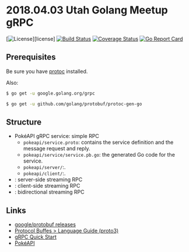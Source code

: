 # 2018.04.03 Utah Golang Meetup gRPC

[![License](https://img.shields.io/badge/license-Apache%20License%202.0-blue.svg?style=flat)][license]
[![Build Status](https://travis-ci.org/steenzout/meetup-20180403-grpc.svg?branch=master)](https://travis-ci.org/steenzout/meetup-20180403-grpc/)
[![Coverage Status](https://coveralls.io/repos/steenzout/meetup-20180403-grpc/badge.svg?branch=master&service=github)](https://coveralls.io/github/steenzout/meetup-20180403-grpc?branch=master)
[![Go Report Card](https://goreportcard.com/badge/github.com/steenzout/meetup-20180403-grpc)](https://goreportcard.com/report/github.com/steenzout/meetup-20180403-grpc)

## Prerequisites

Be sure you have [protoc](https://github.com/google/protobuf/releases) installed.

Also:

```bash
$ go get -u google.golang.org/grpc

$ go get -u github.com/golang/protobuf/protoc-gen-go
```

## Structure

- PokéAPI gRPC service: simple RPC
  - `pokeapi/service.proto`: contains the service definition and the message request and reply.
  - `pokeapi/service/service.pb.go`: the generated Go code for the service.
  - `pokeapi/server/`:.
  - `pokeapi/client/`:.
- : server-side streaming RPC
- : client-side streaming RPC
- : bidirectional streaming RPC

## Links

- [google/protobuf releases](https://github.com/google/protobuf/releases)
- [Protocol Buffes > Language Guide (proto3)](https://developers.google.com/protocol-buffers/docs/proto3)
- [gRPC Quick Start](https://grpc.io/docs/quickstart/go.html)
- [PokéAPI](https://pokeapi.co/)
